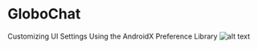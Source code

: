 # GloboChat
Customizing UI Settings Using the AndroidX Preference Library
![alt text](https://github.com/OmarLkhalil/RouteIslamiProject/blob/master/Images/Screenshot%20(7).png)
